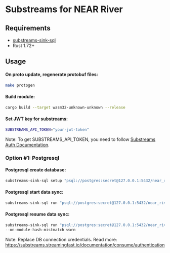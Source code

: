# Substreams for NEAR River

## Requirements

- [substreams-sink-sql](https://github.com/streamingfast/substreams-sink-sql)
- Rust 1.72+

## Usage

#### On proto update, regenerate protobuf files:

```bash
make protogen
```

#### Build module:

```bash
cargo build --target wasm32-unknown-unknown --release
```

#### Set JWT key for substreams:

```bash
SUBSTREAMS_API_TOKEN="your-jwt-token"
```

Note: To get SUBSTREAMS_API_TOKEN, you need to follow [Substreams Auth Documentation](https://substreams.streamingfast.io/documentation/consume/authentication).

### Option #1: Postgresql

#### Postgresql create database:

```bash
substreams-sink-sql setup "psql://postgres:secret@127.0.0.1:5432/near_river?sslmode=disable" ./substreams.postgresql.yaml
```

#### Postgresql start data sync:

```bash
substreams-sink-sql run "psql://postgres:secret@127.0.0.1:5432/near_river?sslmode=disable" ./substreams.postgresql.yaml
```

#### Postgresql resume data sync:

```bash
substreams-sink-sql run "psql://postgres:secret@127.0.0.1:5432/near_river?sslmode=disable" ./substreams.postgresql.yaml \
--on-module-hash-mistmatch warn
```

Note: Replace DB connection credentials.
Read more: https://substreams.streamingfast.io/documentation/consume/authentication
